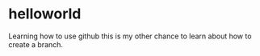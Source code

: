 # helloworld
Learning how to use github
this is my other chance to learn about how to create a branch.
